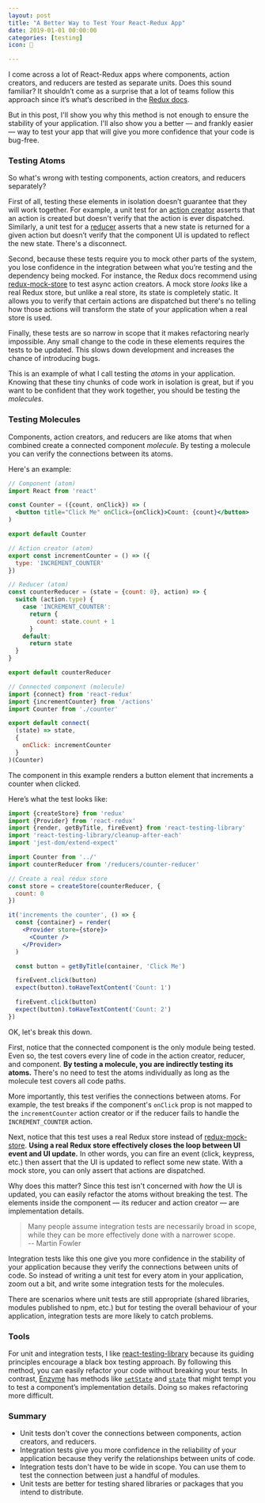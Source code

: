 ```yaml
---
layout: post
title: "‪A Better Way to Test Your React-Redux App‬"
date: 2019-01-01 00:00:00
categories: [testing]
icon: 🔬

---
```


I come across a lot of React-Redux apps where components, action creators, and reducers are tested as separate units. Does this sound familiar? It shouldn’t come as a surprise that a lot of teams follow this approach since it’s what’s described in the [Redux docs](https://redux.js.org/recipes/writing-tests).

But in this post, I'll show you why this method is not enough to ensure the stability of your application. I'll also show you a better — and frankly easier — way to test your app that will give you more confidence that your code is bug-free.

### Testing Atoms

So what's wrong with testing components, action creators, and reducers separately?

First of all, testing these elements in isolation doesn’t guarantee that they will work together. For example, a unit test for an [action creator](https://redux.js.org/recipes/writing-tests#action-creators) asserts that an action is created but doesn't verify that the action is ever dispatched. Similarly, a unit test for a [reducer](https://redux.js.org/recipes/writing-tests#reducers) asserts that a new state is returned for a given action but doesn’t verify that the component UI is updated to reflect the new state. There's a disconnect.

Second, because these tests require you to mock other parts of the system, you lose confidence in the integration between what you’re testing and the dependency being mocked. For instance, the Redux docs recommend using [redux-mock-store](https://github.com/dmitry-zaets/redux-mock-store) to test async action creators. A mock store _looks_ like a real Redux store, but unlike a real store, its state is completely static. It allows you to verify that certain actions are dispatched but there's no telling how those actions will transform the state of your application when a real store is used.

Finally, these tests are so narrow in scope that it makes refactoring nearly impossible. Any small change to the code in these elements requires the tests to be updated. This slows down development and increases the chance of introducing bugs.

This is an example of what I call testing the _atoms_ in your application. Knowing that these tiny chunks of code work in isolation is great, but if you want to be confident that they work together, you should be testing the _molecules_.

### Testing Molecules

Components, action creators, and reducers are like atoms that when combined create a connected component _molecule_. By testing a molecule you can verify the connections between its atoms.

Here's an example:

```jsx
// Component (atom)
import React from 'react'

const Counter = ({count, onClick}) => (
  <button title="Click Me" onClick={onClick}>Count: {count}</button>
)

export default Counter
```

```jsx
// Action creator (atom)
export const incrementCounter = () => ({
  type: 'INCREMENT_COUNTER'
})
```

```jsx
// Reducer (atom)
const counterReducer = (state = {count: 0}, action) => {
  switch (action.type) {
    case 'INCREMENT_COUNTER':
      return {
        count: state.count + 1
      }
    default:
      return state
  }
}

export default counterReducer
```

```jsx
// Connected component (molecule)
import {connect} from 'react-redux'
import {incrementCounter} from '/actions'
import Counter from './counter'

export default connect(
  (state) => state,
  {
    onClick: incrementCounter
  }
)(Counter)
```

The component in this example renders a button element that increments a counter when clicked.

Here’s what the test looks like:

```jsx
import {createStore} from 'redux'
import {Provider} from 'react-redux'
import {render, getByTitle, fireEvent} from 'react-testing-library'
import 'react-testing-library/cleanup-after-each'
import 'jest-dom/extend-expect'

import Counter from '../'
import counterReducer from '/reducers/counter-reducer'

// Create a real redux store
const store = createStore(counterReducer, {
  count: 0
})

it('increments the counter', () => {
  const {container} = render(
    <Provider store={store}>
      <Counter />
    </Provider>
  )

  const button = getByTitle(container, 'Click Me')

  fireEvent.click(button)
  expect(button).toHaveTextContent('Count: 1')

  fireEvent.click(button)
  expect(button).toHaveTextContent('Count: 2')
})
```

OK, let's break this down.

First, notice that the connected component is the only module being tested. Even so, the test covers every line of code in the action creator, reducer, and component. **By testing a molecule, you are indirectly testing its atoms.** There's no need to test the atoms individually as long as the molecule test covers all code paths.

More importantly, this test verifies the connections between atoms. For example, the test breaks if the component's `onClick` prop is not mapped to the `incrementCounter` action creator or if the reducer fails to handle the `INCREMENT_COUNTER` action. 

Next, notice that this test uses a real Redux store instead of [redux-mock-store](https://github.com/dmitry-zaets/redux-mock-store). **Using a real Redux store effectively closes the loop between UI event and UI update.** In other words, you can fire an event (click, keypress, etc.) then assert that the UI is updated to reflect some new state. With a mock store, you can only assert that actions are dispatched.

Why does this matter? Since this test isn't concerned with _how_ the UI is updated, you can easily refactor the atoms without breaking the test. The elements inside the component — its reducer and action creator — are implementation details.

> Many people assume integration tests are necessarily broad in scope, while they can be more effectively done with a narrower scope.<br>-- Martin Fowler

Integration tests like this one give you more confidence in the stability of your application because they verify the connections between units of code. So instead of writing a unit test for every atom in your application, zoom out a bit, and write some integration tests for the molecules.

There are scenarios where unit tests are still appropriate (shared libraries, modules
published to npm, etc.) but for testing the overall behaviour of your application, integration tests are more likely to catch problems.

<!--Quick side note:

You still need to mock dependencies that live outside the molecule. For instance, you might need to mock the `fetch` API if your action creator makes an HTTP request. This is unavoidable unless you use a framework like Cypress or Selenium to test your app from end to end — more on that later.-->

### Tools

For unit and integration tests, I like [react-testing-library](https://github.com/kentcdodds/react-testing-library) because its guiding principles encourage a black box testing approach. By following this method, you can easily refactor your code without breaking your tests. In contrast, [Enzyme](https://airbnb.io/enzyme/) has methods like [`setState`](https://airbnb.io/enzyme/docs/api/ReactWrapper/setState.html) and [`state`](https://airbnb.io/enzyme/docs/api/ReactWrapper/state.html) that might tempt you to test a component’s implementation details. Doing so makes refactoring more difficult.

### Summary

- Unit tests don't cover the connections between components, action creators, and reducers. 
- Integration tests give you more confidence in the reliability of your application because they verify the relationships between units of code.
- Integration tests don't have to be wide in scope. You can use them to test the connection between just a handful of modules. 
- Unit tests are better for testing shared libraries or packages that you intend to distribute.
